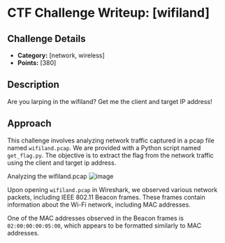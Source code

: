 # CTF Challenge Writeup: [wifiland]

## Challenge Details
- **Category:** [network, wireless]
- **Points:** [380]

## Description
Are you larping in the wifiland? Get me the client and target IP address!

## Approach
This challenge involves analyzing network traffic captured in a pcap file named `wifiland.pcap`. We are provided with a Python script named `get_flag.py`. The objective is to extract the flag from the network traffic using the client and target ip address.

Analyzing the wifiland.pcap
![image](https://github.com/jed-parsec/ctf-writeups/assets/71179248/bc058627-18db-4a6d-8bae-93579631c7de)

Upon opening `wifiland.pcap` in Wireshark, we observed various network packets, including IEEE 802.11 Beacon frames. These frames contain information about the Wi-Fi network, including MAC addresses.

One of the MAC addresses observed in the Beacon frames is `02:00:00:00:05:00`, which appears to be formatted similarly to MAC addresses.
